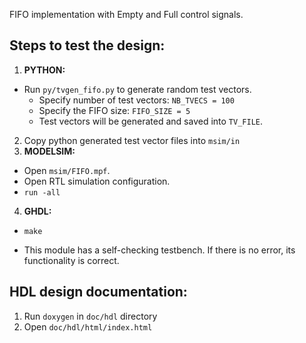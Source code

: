FIFO implementation with Empty and Full control signals.

## Steps to test the design:

1. **PYTHON:**
  * Run `py/tvgen_fifo.py` to generate random test vectors.
    * Specify number of test vectors: `NB_TVECS = 100`
    * Specify the FIFO size: `FIFO_SIZE = 5`
    * Test vectors will be generated and saved into `TV_FILE`.
2. Copy python generated test vector files into `msim/in`
3. **MODELSIM:** 
  * Open `msim/FIFO.mpf`.
  * Open RTL simulation configuration.
  * `run -all`
4. **GHDL:** 
  * `make`

* This module has a self-checking testbench. If there is no error, its functionality is correct.

## HDL design documentation:
1. Run `doxygen` in `doc/hdl` directory
2. Open `doc/hdl/html/index.html`
